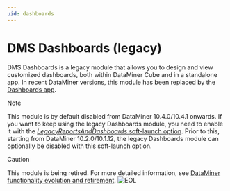 ```yaml
---
uid: dashboards
---
```


# DMS Dashboards (legacy)

DMS Dashboards is a legacy module that allows you to design and view customized dashboards, both within DataMiner Cube and in a standalone app. In recent DataMiner versions, this module has been replaced by the [Dashboards app](xref:newR_D).

> [!NOTE]
> This module is by default disabled from DataMiner 10.4.0/10.4.1 onwards.<!-- RN 37786 --> If you want to keep using the legacy Dashboards module, you need to enable it with the [*LegacyReportsAndDashboards* soft-launch option](xref:Overview_of_Soft_Launch_Options#legacyreportsanddashboards). Prior to this, starting from DataMiner 10.2.0/10.1.12, the legacy Dashboards module can optionally be disabled with this soft-launch option.

> [!CAUTION]
> This module is being retired. For more detailed information, see [DataMiner functionality evolution and retirement](xref:Software_support_life_cycles#dataminer-functionality-evolution-and-retirement). ![EOL](~/user-guide/images/EOL_Duo.png)
